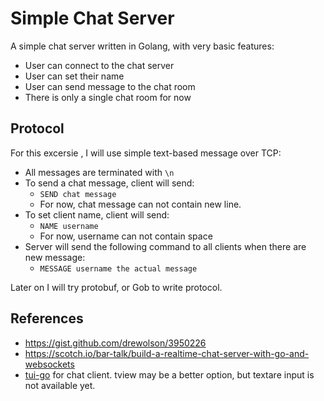 # Simple Chat Server

A simple chat server written in Golang, with very basic features:

  * User can connect to the chat server
  * User can set their name
  * User can send message to the chat room
  * There is only a single chat room for now

## Protocol

For this excersie , I will use simple text-based message over TCP:

  * All messages are terminated with `\n`
  * To send a chat message, client will send: 
    * `SEND chat message`
    * For now, chat message can not contain new line.
  * To set client name, client will send:
    * `NAME username`
    * For now, username can not contain space
  * Server will send the following command to all clients when there are new message:
    * `MESSAGE username the actual message`

Later on I will try protobuf, or Gob to write protocol.

## References

  * https://gist.github.com/drewolson/3950226
  * https://scotch.io/bar-talk/build-a-realtime-chat-server-with-go-and-websockets
  * [tui-go](https://github.com/marcusolsson/tui-go) for chat client. tview may be a better option, but textare input is not available yet.
